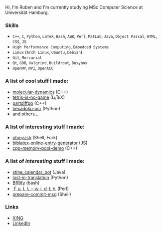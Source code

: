 
Hi, I'm Ruben and I'm currently studying MSc Computer Science at Universität Hamburg.

### Skills
* `C++`, `C`, `Python`, `LaTeX`, `Bash`, `AWK`, `Perl`, `MatLab`, `Java`, `Object Pascal`, `HTML`, `CSS`, `JS`
* `High Performance Computing`, `Embedded Systems`
* `Linux` (`Arch Linux`, `Ubuntu`, `Debian`)
* `Git`, `Mercurial`
* `Qt`, `GDB`, `Valgrind`, `Buildroot`, `Busybox`
* `OpenMP`, `MPI`, `OpenACC`

### A list of cool stuff I made:
* [molecular-dynamics](https://github.com/felsenhower/molecular-dynamics) (C++)
* [tetris-is-no-game](https://github.com/felsenhower/tetris-is-no-game) (<span>L<sup style="font-size:0.85em;vertical-align:-0.2em;margin-left:-0.26em;margin-right:-0.05em;">A</sup>T<sub style="vertical-align:-0.1ex;margin-left:-0.1667em;margin-right:-0.025em;font-size: 0.9em;">E</sub>X</span>)
* [partdiffpp](https://github.com/felsenhower/partdiffpp) (C++)
* [hexadoku-ocr](https://github.com/felsenhower/hexadoku-ocr) (Python)
* [and others...](https://github.com/felsenhower?tab=repositories)

### A list of interesting stuff I made:
* [ohmyzsh](https://github.com/felsenhower/ohmyzsh) (Shell, Fork)
* [biblatex-online-entry-generator](https://github.com/felsenhower/biblatex-online-entry-generator) (JS)
* [cpp-memory-pool-demo](https://github.com/felsenhower/cpp-memory-pool-demo) (C++)

### A list of *interesting* stuff I made:
* [stine_calendar_bot](https://github.com/felsenhower/stine_calendar_bot) (Java)
* [lost-in-translation](https://github.com/felsenhower/lost-in-translation) (Python)
* [BfRify](https://github.com/felsenhower/BfRify) (bash)
* [ｆｕｌｌ－ｗｉｄｔｈ](https://gist.github.com/felsenhower/e103a0f6c2354b9d74afd9e6e60c16c5) (Perl)
* [prepare-commit-msg](https://gist.github.com/felsenhower/10a91e5943668825dc965c995054ac14) (Shell)

### Links
* [XING](https://www.xing.com/profile/Ruben_Felgenhauer/)
* [LinkedIn](https://www.linkedin.com/in/ruben-felgenhauer-874743183/)
